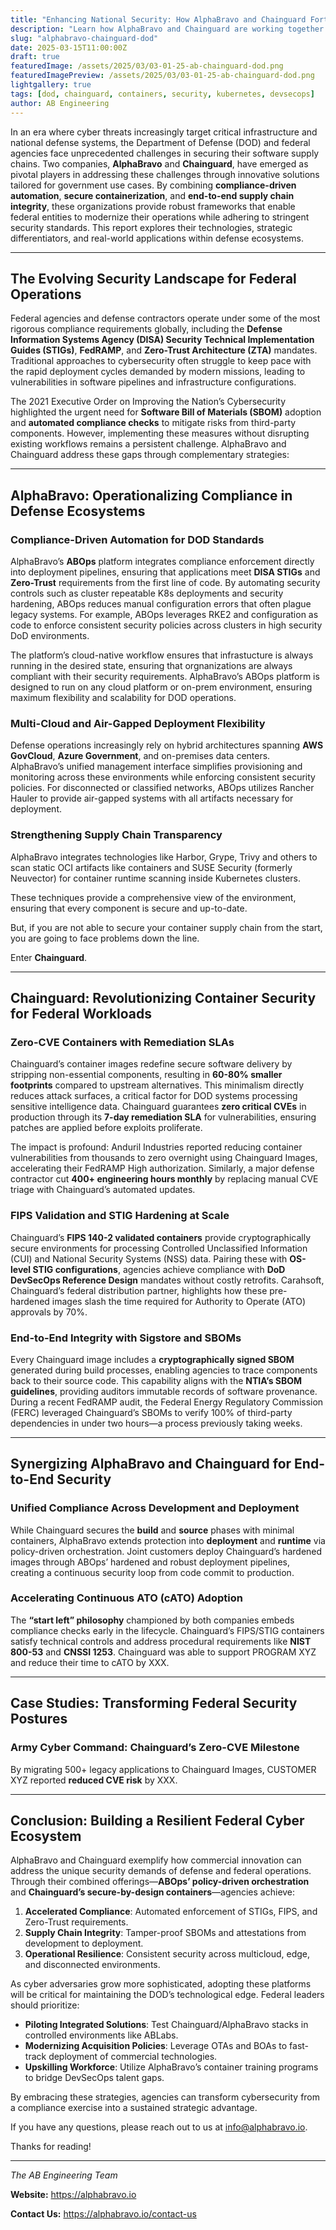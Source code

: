 ```yaml
---
title: "Enhancing National Security: How AlphaBravo and Chainguard Fortify DOD and Federal Supply Chains"
description: "Learn how AlphaBravo and Chainguard are working together to fortify DOD and Federal Supply Chains."
slug: "alphabravo-chainguard-dod"
date: 2025-03-15T11:00:00Z
draft: true
featuredImage: /assets/2025/03/03-01-25-ab-chainguard-dod.png
featuredImagePreview: /assets/2025/03/03-01-25-ab-chainguard-dod.png
lightgallery: true
tags: [dod, chainguard, containers, security, kubernetes, devsecops]
author: AB Engineering
---
```

<!--more-->
In an era where cyber threats increasingly target critical infrastructure and national defense systems, the Department of Defense (DOD) and federal agencies face unprecedented challenges in securing their software supply chains. Two companies, **AlphaBravo** and **Chainguard**, have emerged as pivotal players in addressing these challenges through innovative solutions tailored for government use cases. By combining **compliance-driven automation**, **secure containerization**, and **end-to-end supply chain integrity**, these organizations provide robust frameworks that enable federal entities to modernize their operations while adhering to stringent security standards. This report explores their technologies, strategic differentiators, and real-world applications within defense ecosystems.  

---

## The Evolving Security Landscape for Federal Operations  

Federal agencies and defense contractors operate under some of the most rigorous compliance requirements globally, including the **Defense Information Systems Agency (DISA) Security Technical Implementation Guides (STIGs)**, **FedRAMP**, and **Zero-Trust Architecture (ZTA)** mandates. Traditional approaches to cybersecurity often struggle to keep pace with the rapid deployment cycles demanded by modern missions, leading to vulnerabilities in software pipelines and infrastructure configurations.  

The 2021 Executive Order on Improving the Nation’s Cybersecurity highlighted the urgent need for **Software Bill of Materials (SBOM)** adoption and **automated compliance checks** to mitigate risks from third-party components. However, implementing these measures without disrupting existing workflows remains a persistent challenge. AlphaBravo and Chainguard address these gaps through complementary strategies:  

---

## AlphaBravo: Operationalizing Compliance in Defense Ecosystems  

### Compliance-Driven Automation for DOD Standards  
AlphaBravo’s **ABOps** platform integrates compliance enforcement directly into deployment pipelines, ensuring that applications meet **DISA STIGs** and **Zero-Trust** requirements from the first line of code. By automating security controls such as cluster repeatable K8s deployments and security hardening, ABOps reduces manual configuration errors that often plague legacy systems. For example, ABOps leverages RKE2 and configuration as code to enforce consistent security policies across clusters in high security DoD environments. 

The platform’s cloud-native workflow ensures that infrastucture is always running in the desired state, ensuring that orgnanizations are always compliant with their security requirements. AlphaBravo’s ABOps platform is designed to run on any cloud platform or on-prem environment, ensuring maximum flexibility and scalability for DOD operations.

### Multi-Cloud and Air-Gapped Deployment Flexibility  
Defense operations increasingly rely on hybrid architectures spanning **AWS GovCloud**, **Azure Government**, and on-premises data centers. AlphaBravo’s unified management interface simplifies provisioning and monitoring across these environments while enforcing consistent security policies. For disconnected or classified networks, ABOps utilizes Rancher Hauler to provide air-gapped systems with all artifacts necessary for deployment. 

### Strengthening Supply Chain Transparency  
AlphaBravo integrates technologies like Harbor, Grype, Trivy and others to scan static OCI artifacts like containers and SUSE Security (formerly Neuvector) for container runtime scanning inside Kubernetes clusters.

These techniques provide a comprehensive view of the environment, ensuring that every component is secure and up-to-date.

But, if you are not able to secure your container supply chain from the start, you are going to face problems down the line.

Enter **Chainguard**.

---

## Chainguard: Revolutionizing Container Security for Federal Workloads  

### Zero-CVE Containers with Remediation SLAs  
Chainguard’s container images redefine secure software delivery by stripping non-essential components, resulting in **60-80% smaller footprints** compared to upstream alternatives. This minimalism directly reduces attack surfaces, a critical factor for DOD systems processing sensitive intelligence data. Chainguard guarantees **zero critical CVEs** in production through its **7-day remediation SLA** for vulnerabilities, ensuring patches are applied before exploits proliferate.  

The impact is profound: Anduril Industries reported reducing container vulnerabilities from thousands to zero overnight using Chainguard Images, accelerating their FedRAMP High authorization. Similarly, a major defense contractor cut **400+ engineering hours monthly** by replacing manual CVE triage with Chainguard’s automated updates.  

### FIPS Validation and STIG Hardening at Scale  
Chainguard’s **FIPS 140-2 validated containers** provide cryptographically secure environments for processing Controlled Unclassified Information (CUI) and National Security Systems (NSS) data. Pairing these with **OS-level STIG configurations**, agencies achieve compliance with **DoD DevSecOps Reference Design** mandates without costly retrofits. Carahsoft, Chainguard’s federal distribution partner, highlights how these pre-hardened images slash the time required for Authority to Operate (ATO) approvals by 70%.  

### End-to-End Integrity with Sigstore and SBOMs  
Every Chainguard image includes a **cryptographically signed SBOM** generated during build processes, enabling agencies to trace components back to their source code. This capability aligns with the **NTIA’s SBOM guidelines**, providing auditors immutable records of software provenance. During a recent FedRAMP audit, the Federal Energy Regulatory Commission (FERC) leveraged Chainguard’s SBOMs to verify 100% of third-party dependencies in under two hours—a process previously taking weeks.  

---

## Synergizing AlphaBravo and Chainguard for End-to-End Security  

### Unified Compliance Across Development and Deployment  
While Chainguard secures the **build** and **source** phases with minimal containers, AlphaBravo extends protection into **deployment** and **runtime** via policy-driven orchestration. Joint customers deploy Chainguard’s hardened images through ABOps’ hardened and robust deployment pipelines, creating a continuous security loop from code commit to production.  

### Accelerating Continuous ATO (cATO) Adoption  
The **“start left” philosophy** championed by both companies embeds compliance checks early in the lifecycle. Chainguard’s FIPS/STIG containers satisfy technical controls and address procedural requirements like **NIST 800-53** and **CNSSI 1253**. Chainguard was able to support PROGRAM XYZ and reduce their time to cATO by XXX. 

---

## Case Studies: Transforming Federal Security Postures   

### Army Cyber Command: Chainguard’s Zero-CVE Milestone  
By migrating 500+ legacy applications to Chainguard Images, CUSTOMER XYZ reported **reduced CVE risk** by XXX.  

---

## Conclusion: Building a Resilient Federal Cyber Ecosystem  

AlphaBravo and Chainguard exemplify how commercial innovation can address the unique security demands of defense and federal operations. Through their combined offerings—**ABOps’ policy-driven orchestration** and **Chainguard’s secure-by-design containers**—agencies achieve:  

1. **Accelerated Compliance**: Automated enforcement of STIGs, FIPS, and Zero-Trust requirements.  
2. **Supply Chain Integrity**: Tamper-proof SBOMs and attestations from development to deployment.  
3. **Operational Resilience**: Consistent security across multicloud, edge, and disconnected environments.  

As cyber adversaries grow more sophisticated, adopting these platforms will be critical for maintaining the DOD’s technological edge. Federal leaders should prioritize:  

- **Piloting Integrated Solutions**: Test Chainguard/AlphaBravo stacks in controlled environments like ABLabs.  
- **Modernizing Acquisition Policies**: Leverage OTAs and BOAs to fast-track deployment of commercial technologies.  
- **Upskilling Workforce**: Utilize AlphaBravo’s container training programs to bridge DevSecOps talent gaps.  

By embracing these strategies, agencies can transform cybersecurity from a compliance exercise into a sustained strategic advantage.

If you have any questions, please reach out to us at info@alphabravo.io.

Thanks for reading!

---

*The AB Engineering Team*

**Website:** https://alphabravo.io

**Contact Us:** https://alphabravo.io/contact-us